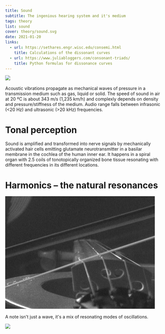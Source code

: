 ```yaml
---
title: Sound
subtitle: The ingenious hearing system and it's medium
tags: theory
list: sound
cover: theory/sound.svg
date: 2021-01-20
links:
  - url: https://sethares.engr.wisc.edu/consemi.html
    title: Calculations of the dissonant curves
  - url: https://www.juliabloggers.com/consonant-triads/
    title: Python formulas for dissonance curves
---
```


![](./Spherical_pressure_waves.gif)

Acoustic vibrations propagate as mechanical waves of pressure in a transmission medium such as gas, liquid or solid. The speed of sound in air at 20 ºC is about 343 m/s (1,235 km/h) and complexly depends on density and pressure/stiffness of the medium. Audio range falls between infrasonic (<20 Hz) and ultrasonic (>20 kHz) frequencies. 

# Tonal perception

Sound is amplified and transformed into nerve signals by mechanically activated hair cells emitting glutamate neurotransmitter in a basilar membrane in the cochlea of the human inner ear. It happens in a spiral organ with 2.5 coils of tonotopically organized bone tissue resonating with different frequencies in its different locations.

<pitch-loudness />
<svg-save svg="loudness" />

# Harmonics – the natural resonances

<img src="./Bowed_violin_string_helholz_corner.gif" >

A note isn't just a wave, it's a mix of resonating modes of oscillations.


<img src="/media/theory/overtones.svg">


<pitch-dissonance />
<svg-save svg="dissonance" />
